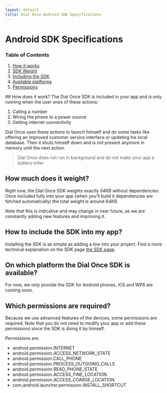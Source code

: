 ```yaml
---
layout: default
title: Dial Once Android SDK Specifications
---
```


Android SDK Specifications
==========================

### Table of Contents

1.  [How it works](#how-does-it-work)
2.  [SDK Weight](#how-much-does-it-weight)
3.  [Including the SDK](#how-to-include-the-sdk-into-my-app)
4.  [Available platforms](#on-which-platform-the-dial-once-sdk-is-available)
5.  [Permissions](#which-permissions-are-required)

## How does it work?
The Dial Once SDK is included in your app and is only running when the user ones of these actions:  

1. Calling a number
2. Wiring the phone to a power source
3. Getting internet connectivity

Dial Once uses these actions to launch himself and do some tasks like offering an improved customer service interface or updating his local database. Then it shuts himself down and is not present anymore in memory until the next action.

> Dial Once does not run in background and do not make your app a battery-killer

## How much does it weight?
Right now, the Dial Once SDK weights exactly *54KB* without dependencies. Once included fully into your app (when you'll build it dependencies are fetched automatically) the total weight is around *64KB*.  

Note that this is indicative and may change in near future, as we are constantly adding new features and improving it.

## How to include the SDK into my app?
Installing the SDK is as simple as adding a line into your project.
Find a more technical explanation on the SDK page [the SDK page](/dialonce-android-sdk).

## On which platform the Dial Once SDK is available?
For now, we only provide the SDK for Android phones, iOS and WP8 are coming soon.

## Which permissions are required?  
Because we use advanced features of the devices, some permissions are required. Note that you do not need to modify your app or add these permissions since the SDK is doing it by himself.  

Permissions are:

+ android.permission.INTERNET
+ android.permission.ACCESS_NETWORK_STATE
+ android.permission.CALL_PHONE
+ android.permission.PROCESS_OUTGOING_CALLS
+ android.permission.READ_PHONE_STATE
+ android.permission.ACCESS_FINE_LOCATION
+ android.permission.ACCESS_COARSE_LOCATION
+ com.android.launcher.permission.INSTALL_SHORTCUT